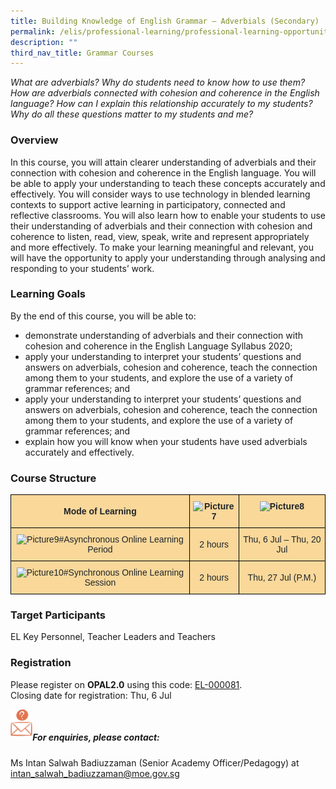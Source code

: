 ```yaml
---
title: Building Knowledge of English Grammar – Adverbials (Secondary)
permalink: /elis/professional-learning/professional-learning-opportunities/secondary/adverbials/
description: ""
third_nav_title: Grammar Courses
---
```

<em>What are adverbials? Why do students need to know how to use them? How are adverbials connected with cohesion and coherence in the English language? How can I explain this relationship accurately to my students? Why do all these questions matter to my students and me?</em>

### Overview

In this course, you will attain clearer understanding of adverbials and their connection with cohesion and coherence in the English language. You will be able to apply your understanding to teach these concepts accurately and effectively. You will consider ways to use technology in blended learning contexts to support active learning in participatory, connected and reflective classrooms. You will also learn how to enable your students to use their understanding of adverbials and their connection with cohesion and coherence to listen, read, view, speak, write and represent appropriately and more effectively. To make your learning meaningful and relevant, you will have the opportunity to apply your understanding through analysing and responding to your students’ work.

### Learning Goals

By the end of this course, you will be able to:

*   demonstrate understanding of adverbials and their connection with cohesion and coherence in the English Language Syllabus 2020;
*   apply your understanding to interpret your students’ questions and answers on adverbials, cohesion and coherence, teach the connection among them to your students, and explore the use of a variety of grammar references; and
*   apply your understanding to interpret your students’ questions and answers on adverbials, cohesion and coherence, teach the connection among them to your students, and explore the use of a variety of grammar references; and
*   explain how you will know when your students have used adverbials accurately and effectively.

### Course Structure

<style type="text/css">
.tg  {border-collapse:collapse;border-spacing:0;}
.tg td{border-color:black;border-style:solid;border-width:1px;font-family:Arial, sans-serif;font-size:14px;
  overflow:hidden;padding:10px 5px;word-break:normal;}
.tg th{border-color:black;border-style:solid;border-width:1px;font-family:Arial, sans-serif;font-size:14px;
  font-weight:normal;overflow:hidden;padding:10px 5px;word-break:normal;}
.tg .tg-ecbr{background-color:#f9d89a;color:#212529;font-weight:bold;text-align:center;vertical-align:middle}
.tg .tg-5wiv{background-color:#f9d89a;color:#212529;font-weight:bold;text-align:center;vertical-align:top}
.tg .tg-5p3q{background-color:#f9d89a;color:#212529;text-align:center;vertical-align:top}
.tg .tg-alvu{background-color:#f9d89a;color:#212529;text-align:center;vertical-align:middle}
</style>
<table class="tg">
<thead>
  <tr>
    <th class="tg-ecbr">Mode of Learning</th>
    <th class="tg-5wiv"><img height="76" width="60" alt="Picture7" src="https://academyofsingaporeteachers.moe.edu.sg/images/librariesprovider2/professional-learning/picture7.png?sfvrsn=80d183e4_0"></th>
    <th class="tg-5wiv"><img height="57" width="60" alt="Picture8" src="https://academyofsingaporeteachers.moe.edu.sg/images/librariesprovider2/professional-learning/picture8.png?sfvrsn=e557d2f6_0"></th>
  </tr>
</thead>
<tbody>
  <tr>
    <td class="tg-5p3q"><img height="51" width="60" alt="Picture9" src="https://academyofsingaporeteachers.moe.edu.sg/images/librariesprovider2/professional-learning/picture9586bbe804379403a95bb3157ad530055.png?sfvrsn=24596e6d_0">#Asynchronous Online Learning Period           </td>
    <td class="tg-alvu">2 hours</td>
    <td class="tg-alvu">Thu, 6 Jul – Thu, 20 Jul</td>
  </tr>
  <tr>
    <td class="tg-5p3q"><img height="50" width="60" alt="Picture10" src="https://academyofsingaporeteachers.moe.edu.sg/images/librariesprovider2/professional-learning/picture10.png?sfvrsn=da1a2fba_0">#Synchronous Online Learning Session           </td>
    <td class="tg-alvu">2 hours</td>
    <td class="tg-alvu">Thu, 27 Jul (P.M.)</td>
  </tr>
</tbody>
</table>
		 
### Target Participants

EL Key Personnel, Teacher Leaders and Teachers

### Registration

Please register on&nbsp;**OPAL2.0**&nbsp;using this code:&nbsp;[EL-000081](https://www.opal2.moe.edu.sg/app/learner/detail/course/540c68f2-27f0-4d5d-b6bb-efe98b3e0112).  
Closing date for registration: Thu, 6 Jul

<img align="left" style="width:7%" src="/images/picture17.png"><br>

##### For enquiries, please contact:
Ms Intan Salwah Badiuzzaman (Senior Academy Officer/Pedagogy) at
<a href="mailto:intan_salwah_badiuzzaman@moe.gov.sg">intan_salwah_badiuzzaman@moe.gov.sg</a>